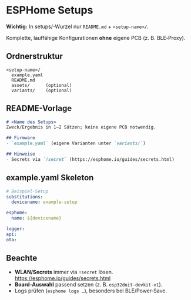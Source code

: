 # ESPHome Setups

**Wichtig:** In setups/-Wurzel nur `README.md` + `<setup-name>/`.

Komplette, lauffähige Konfigurationen **ohne** eigene PCB (z. B. BLE‑Proxy).

## Ordnerstruktur

```
<setup-name>/
  example.yaml
  README.md
  assets/      (optional)
  variants/    (optional)
```

## README-Vorlage

```markdown
# <Name des Setups>
Zweck/Ergebnis in 1–2 Sätzen; keine eigene PCB notwendig.

## Firmware
- `example.yaml` (eigene Varianten unter `variants/`)

## Hinweise
- Secrets via `!secret` (https://esphome.io/guides/secrets.html)
```

## example.yaml Skeleton

```yaml
# Beispiel-Setup
substitutions:
  devicename: example-setup

esphome:
  name: ${devicename}

logger:
api:
ota:
```

## Beachte

- **WLAN/Secrets** immer via `!secret` lösen. https://esphome.io/guides/secrets.html
- **Board-Auswahl** passend setzen (z. B. `esp32doit-devkit-v1`).
- Logs prüfen (`esphome logs …`), besonders bei BLE/Power‑Save.

